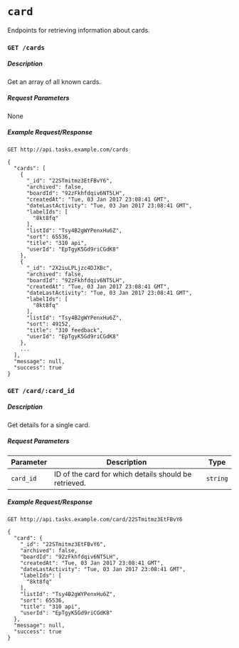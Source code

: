 # `card`

Endpoints for retrieving information about cards.

### `GET /cards`

##### Description

Get an array of all known cards.

##### Request Parameters

None

##### Example Request/Response

```
GET http://api.tasks.example.com/cards

{
  "cards": [
    {
      "_id": "22STmitmz3EtFBvY6",
      "archived": false,
      "boardId": "92zFkhfdqiv6NT5LH",
      "createdAt": "Tue, 03 Jan 2017 23:08:41 GMT",
      "dateLastActivity": "Tue, 03 Jan 2017 23:08:41 GMT",
      "labelIds": [
        "8kt8fq"
      ],
      "listId": "Tsy4B2gWYPenxHu6Z",
      "sort": 65536,
      "title": "310 api",
      "userId": "EpTgyK5Gd9riCGdK8"
    },
    {
      "_id": "2X2iuLPLjzc4DJXBc",
      "archived": false,
      "boardId": "92zFkhfdqiv6NT5LH",
      "createdAt": "Tue, 03 Jan 2017 23:08:41 GMT",
      "dateLastActivity": "Tue, 03 Jan 2017 23:08:41 GMT",
      "labelIds": [
        "8kt8fq"
      ],
      "listId": "Tsy4B2gWYPenxHu6Z",
      "sort": 49152,
      "title": "310 feedback",
      "userId": "EpTgyK5Gd9riCGdK8"
    },
    ...
  ],
  "message": null,
  "success": true
}
```

### `GET /card/:card_id`

##### Description

Get details for a single card.

##### Request Parameters

|**Parameter**|**Description**|**Type**|
|---|---|---|
|`card_id`|ID of the card for which details should be retrieved.|`string`|

##### Example Request/Response

```
GET http://api.tasks.example.com/card/22STmitmz3EtFBvY6

{
  "card": {
    "_id": "22STmitmz3EtFBvY6",
    "archived": false,
    "boardId": "92zFkhfdqiv6NT5LH",
    "createdAt": "Tue, 03 Jan 2017 23:08:41 GMT",
    "dateLastActivity": "Tue, 03 Jan 2017 23:08:41 GMT",
    "labelIds": [
      "8kt8fq"
    ],
    "listId": "Tsy4B2gWYPenxHu6Z",
    "sort": 65536,
    "title": "310 api",
    "userId": "EpTgyK5Gd9riCGdK8"
  },
  "message": null,
  "success": true
}
```
